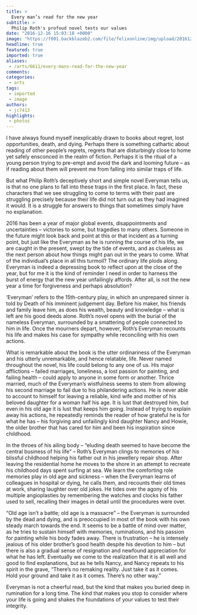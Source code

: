 ```yaml
---
title: >
  Every man’s read for the new year
subtitle: >
  Philip Roth's profoud novel tests our values
date: "2016-12-16 15:03:18 +0000"
image: "https://f001.backblazeb2.com/file/felixonline/img/upload/201612161502-felix-Everyman_dj.jpg"
headline: true
featured: true
imported: true
aliases:
 - /arts/6611/every-mans-read-for-the-new-year
comments:
categories:
 - arts
tags:
 - imported
 - image
authors:
 - jc7413
highlights:
 - photos
---
```


I have always found myself inexplicably drawn to books about regret, lost opportunities, death, and dying. Perhaps there is something cathartic about reading of other people’s regrets, regrets that are disturbingly close to home yet safely ensconced in the realm of fiction. Perhaps it is the ritual of a young person trying to pre-empt and avoid the dark and looming future – as if reading about them will prevent me from falling into similar traps of life.

But what Philip Roth’s deceptively short and simple novel Everyman tells us, is that no one plans to fall into these traps in the first place. In fact, these characters that we see struggling to come to terms with their past are struggling precisely because their life did not turn out as they had imagined it would. It is a struggle for answers to things that sometimes simply have no explanation.

2016 has been a year of major global events, disappointments and uncertainties – victories to some, but tragedies to many others. Someone in the future might look back and point at this or that incident as a turning point, but just like the Everyman as he is running the course of his life, we are caught in the present, swept by the tide of events, and as clueless as the next person about how things might pan out in the years to come. What of the individual’s place in all this turmoil? The ordinary life plods along. Everyman is indeed a depressing book to reflect upon at the close of the year, but for me it is the kind of reminder I need in order to harness the burst of energy that the new year unfailingly affords. After all, is not the new year a time for forgiveness and perhaps absolution?

‘Everyman’ refers to the 15th-century play, in which an unprepared sinner is told by Death of his imminent judgement day. Before his maker, his friends and family leave him, as does his wealth, beauty and knowledge – what is left are his good deeds alone. Roth’s novel opens with the burial of the nameless Everyman, surrounded by a smattering of people connected to him in life. Once the mourners depart, however, Roth’s Everyman recounts his life and makes his case for sympathy while reconciling with his own actions.

What is remarkable about the book is the utter ordinariness of the Everyman and his utterly unremarkable, and hence relatable, life. Never named throughout the novel, his life could belong to any one of us. His major afflictions – failed marriages, loneliness, a lost passion for painting, and failing health – could apply to anyone in some form or another. Thrice married, much of the Everyman’s wistfulness seems to stem from allowing his second marriage to fail due to his philandering actions. He is never able to account to himself for leaving a reliable, kind wife and mother of his beloved daughter for a woman half his age. It is lust that destroyed him, but even in his old age it is lust that keeps him going. Instead of trying to explain away his actions, he repeatedly reminds the reader of how grateful he is for what he has – his forgiving and unfailingly kind daughter Nancy and Howie, the older brother that has cared for him and been his inspiration since childhood.

In the throes of his ailing body – “eluding death seemed to have become the central business of his life” – Roth’s Everyman clings to memories of his blissful childhood helping his father out in his jewellery repair shop. After leaving the residential home he moves to the shore in an attempt to recreate his childhood days spent surfing at sea. We learn the comforting role memories play in old age and sickness – when the Everyman learns of colleagues in hospital or dying, he calls them, and recounts their old times at work, sharing laughter over old jokes. He tides over the agony of his multiple angioplasties by remembering the watches and clocks his father used to sell, recalling their images in detail until the procedures were over.

“Old age isn’t a battle; old age is a massacre” – the Everyman is surrounded by the dead and dying, and is preoccupied in most of the book with his own steady march towards the end. It seems to be a battle of mind over matter, as he tries to sustain himself with memories, ruminations, and his passion for painting while his body fades away. There is frustration – he is intensely jealous of his older brother’s good health despite his devotion to him – but there is also a gradual sense of resignation and newfound appreciation for what he has left. Eventually we come to the realization that it is all well and good to find explanations, but as he tells Nancy, and Nancy repeats to his spirit in the grave, “There’s no remaking reality. Just take it as it comes. Hold your ground and take it as it comes. There’s no other way.”

Everyman is not a cheerful read, but the kind that makes you buried deep in rumination for a long time. The kind that makes you stop to consider where your life is going and shakes the foundations of your values to test their integrity.
